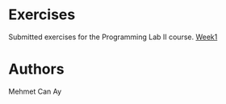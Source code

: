# Exercises
Submitted exercises for the Programming Lab II course.
[Week1](Week1)

# Authors
Mehmet Can Ay